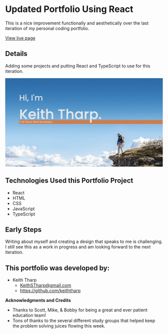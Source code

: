 # Updated Portfolio Using React

This is a nice improvement functionally and aesthetically over the last iteration of my personal coding portfolio.

<a href="https://keiththarp.github.io/Portfolio-Reaction/">View live page</a>

## Details
Adding some projects and putting React and TypeScript to use for this iteration.


![Keith Tharp Portfolio screencap](./public/images/portfolio-og.jpg)

## Technologies Used this Portfolio Project
* React
* HTML
* CSS
* JavaScript
* TypeScript

## Early Steps

Writing about myself and creating a design that speaks to me is challenging. I still see this as a work in progress and am looking forward to the next iteration.

## This portfolio was developed by:
- Keith Tharp
  - KeithSTharp@gmail.com
  - https://github.com/keiththarp

**Acknowledgments and Credits**

* Thanks to Scott, Mike, & Bobby for being a great and ever patient education team!
* Tons of thanks to the several different study groups that helped keep the problem solving juices flowing this week.
